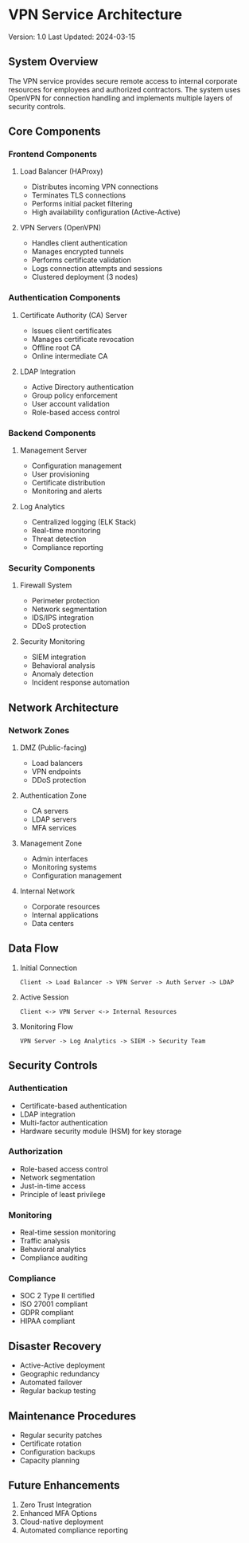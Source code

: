 # VPN Service Architecture
Version: 1.0
Last Updated: 2024-03-15

## System Overview
The VPN service provides secure remote access to internal corporate resources for employees and authorized contractors. The system uses OpenVPN for connection handling and implements multiple layers of security controls.

## Core Components

### Frontend Components
1. Load Balancer (HAProxy)
   - Distributes incoming VPN connections
   - Terminates TLS connections
   - Performs initial packet filtering
   - High availability configuration (Active-Active)

2. VPN Servers (OpenVPN)
   - Handles client authentication
   - Manages encrypted tunnels
   - Performs certificate validation
   - Logs connection attempts and sessions
   - Clustered deployment (3 nodes)

### Authentication Components
1. Certificate Authority (CA) Server
   - Issues client certificates
   - Manages certificate revocation
   - Offline root CA
   - Online intermediate CA

2. LDAP Integration
   - Active Directory authentication
   - Group policy enforcement
   - User account validation
   - Role-based access control

### Backend Components
1. Management Server
   - Configuration management
   - User provisioning
   - Certificate distribution
   - Monitoring and alerts

2. Log Analytics
   - Centralized logging (ELK Stack)
   - Real-time monitoring
   - Threat detection
   - Compliance reporting

### Security Components
1. Firewall System
   - Perimeter protection
   - Network segmentation
   - IDS/IPS integration
   - DDoS protection

2. Security Monitoring
   - SIEM integration
   - Behavioral analysis
   - Anomaly detection
   - Incident response automation

## Network Architecture

### Network Zones
1. DMZ (Public-facing)
   - Load balancers
   - VPN endpoints
   - DDoS protection

2. Authentication Zone
   - CA servers
   - LDAP servers
   - MFA services

3. Management Zone
   - Admin interfaces
   - Monitoring systems
   - Configuration management

4. Internal Network
   - Corporate resources
   - Internal applications
   - Data centers

## Data Flow

1. Initial Connection
   ```
   Client -> Load Balancer -> VPN Server -> Auth Server -> LDAP
   ```

2. Active Session
   ```
   Client <-> VPN Server <-> Internal Resources
   ```

3. Monitoring Flow
   ```
   VPN Server -> Log Analytics -> SIEM -> Security Team
   ```

## Security Controls

### Authentication
- Certificate-based authentication
- LDAP integration
- Multi-factor authentication
- Hardware security module (HSM) for key storage

### Authorization
- Role-based access control
- Network segmentation
- Just-in-time access
- Principle of least privilege

### Monitoring
- Real-time session monitoring
- Traffic analysis
- Behavioral analytics
- Compliance auditing

### Compliance
- SOC 2 Type II certified
- ISO 27001 compliant
- GDPR compliant
- HIPAA compliant

## Disaster Recovery
- Active-Active deployment
- Geographic redundancy
- Automated failover
- Regular backup testing

## Maintenance Procedures
- Regular security patches
- Certificate rotation
- Configuration backups
- Capacity planning

## Future Enhancements
1. Zero Trust Integration
2. Enhanced MFA Options
3. Cloud-native deployment
4. Automated compliance reporting 